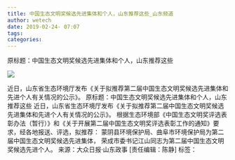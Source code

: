 ```yaml
---
title: 中国生态文明奖候选先进集体和个人，山东推荐这些_山东频道
author: wetech
date: 2019-02-24- 07:07
tags: 
categories: 
---
```

原标题：中国生态文明奖候选先进集体和个人，山东推荐这些
<!-- more -->
                
<img align="center" border="0" src="http://p2.ifengimg.com/a/2016/0810/204c433878d5cf9size1_w16_h16.png" />
                
            
近日，山东省生态环境厅发布《关于拟推荐第二届中国生态文明奖候选先进集体和先进个人有关情况的公示》。
原标题：中国生态文明奖候选先进集体和个人，山东推荐这些
近日，山东省生态环境厅发布《关于拟推荐第二届中国生态文明奖候选先进集体和先进个人有关情况的公示》。
根据生态环境部《中国生态文明奖评选表彰办法（暂行）》和《关于开展第二届中国生态文明奖评选表彰工作的通知》要求，经各地报送、评选，拟推荐：
蒙阴县环境保护局、曲阜市环境保护局为第二届中国生态文明奖候选先进集体，
荣成市委书记江山同志为第二届中国生态文明奖候选先进个人。
来源：大众日报·山东政事
[责任编辑：陈静]
标签：
 
             
